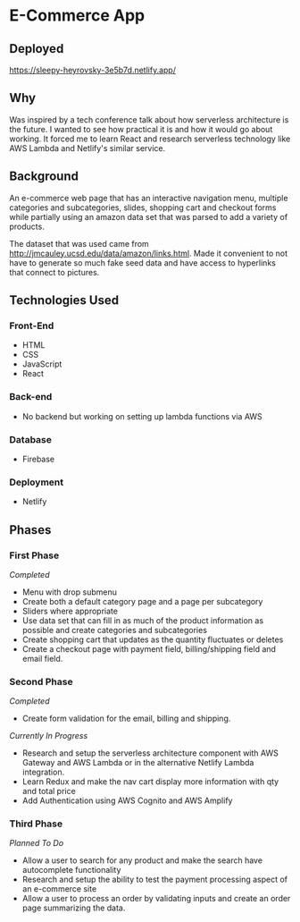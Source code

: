# E-Commerce App

## Deployed

https://sleepy-heyrovsky-3e5b7d.netlify.app/

## Why
Was inspired by a tech conference talk about how serverless architecture is the future.  I wanted to see how practical it is and how it would go about working.  It forced me to learn React and research serverless technology like AWS Lambda and Netlify's similar service. 

## Background
An e-commerce web page that has an interactive navigation menu, multiple categories and subcategories, slides, shopping cart and checkout forms while partially using an amazon data set that was parsed to add a variety of products.

The dataset that was used came from http://jmcauley.ucsd.edu/data/amazon/links.html.  Made it convenient to not have to generate so much fake seed data and have access to hyperlinks that connect to pictures.

## Technologies Used
### Front-End
* HTML
* CSS
* JavaScript
* React

### Back-end
* No backend but working on setting up lambda functions via AWS

### Database
* Firebase

### Deployment
* Netlify

## Phases
### First Phase
*Completed*
* Menu with drop submenu
* Create both a default category page and a page per subcategory
* Sliders where appropriate
* Use data set that can fill in as much of the product information as possible and create categories and subcategories
* Create shopping cart that updates as the quantity fluctuates or deletes
* Create a checkout page with payment field, billing/shipping field and email field.

### Second Phase
*Completed*
* Create form validation for the email, billing and shipping.

*Currently In Progress*
* Research and setup the serverless architecture component with AWS Gateway and AWS Lambda or in the alternative Netlify Lambda integration.
* Learn Redux and make the nav cart display more information with qty and total price
* Add Authentication using AWS Cognito and AWS Amplify

### Third Phase
*Planned To Do*
* Allow a user to search for any product and make the search have autocomplete functionality
* Research and setup the ability to test the payment processing aspect of an e-commerce site
* Allow a user to process an order by validating inputs and create an order page summarizing the data.

